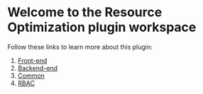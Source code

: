 # Welcome to the Resource Optimization plugin workspace

Follow these links to learn more about this plugin:

1. [Front-end](./plugins/redhat-resource-optimization/README.md)
2. [Backend-end](./plugins/redhat-resource-optimization-backend/README.md)
3. [Common](./plugins/redhat-resource-optimization-common/README.md)
4. [RBAC](./docs/rbac.md)
